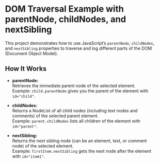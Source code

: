 # DOM Traversal Example with parentNode, childNodes, and nextSibling

This project demonstrates how to use JavaScript’s `parentNode`, `childNodes`, and `nextSibling` properties to traverse and log different parts of the DOM (Document Object Model).

## How It Works

- **parentNode:**  
  Retrieves the immediate parent node of the selected element.  
  Example: `child.parentNode` gives you the parent of the element with `id="child"`.

- **childNodes:**  
  Returns a NodeList of all child nodes (including text nodes and comments) of the selected parent element.  
  Example: `parent.childNodes` lists all children of the element with `id="parent"`.

- **nextSibling:**  
  Returns the next sibling node (can be an element, text, or comment node) of the selected element.  
  Example: `firstItem.nextSibling` gets the next node after the element with `id="item1"`.
